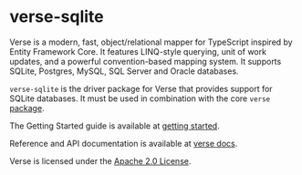 # verse-sqlite

Verse is a modern, fast, object/relational mapper for TypeScript inspired by Entity Framework Core. It features
LINQ-style querying, unit of work updates, and a powerful convention-based mapping system. It supports SQLite,
Postgres, MySQL, SQL Server and Oracle databases.

`verse-sqlite` is the driver package for Verse that provides support for SQLite databases. It must be used in
combination with the core `verse` [package](https://www.npmjs.com/package/@operativa/verse).

The Getting Started guide is available at [getting started](https://verse.operativa.dev/docs/ref/Tutorials/getting-started).

Reference and API documentation is available at [verse docs](https://operativa-dev.github.io/verse).

Verse is licensed under the [Apache 2.0 License](https://www.apache.org/licenses/LICENSE-2.0).
